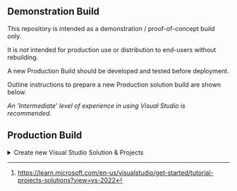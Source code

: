 ## Demonstration Build

This repository is intended as a demonstration / proof-of-concept build only.

It is _not_ intended for production use or distribution to end-users without rebuilding.

A new Production Build should be developed and tested before deployment.

Outline instructions to prepare a new Production solution build are shown below.

*An 'Intermediate' level of experience in using Visual Studio is recommended.*

## Production Build

<details><summary>Create new Visual Studio Solution & Projects</summary>
<p>

See [^1] for further information on Solutions and Projects.

<details><summary>Create new Visual Studio Solution</summary>
<p>

* Start Visual Studio and select `Create a New Project`

* Select [`Blank Solution`](/SCREENSHOTS/VISUAL_STUDIO_NEW_BLANK_SOLUTION.png) as the Project Template and save with a name of your choice.

* In Solution Explorer, Right-Hand Click the above and select Add > New Project

</p>
</details> 

<details><summary>Add new Visual Studio .Net Project</summary>
<p>

<details><summary>Add new Project</summary>
<p>

* Add a new [Class Library .NET Framework](/SCREENSHOTS/VISUAL_STUDIO_NEW_CLASS_LIBRARY.png) Project and save with a name of your choice.
* In Solution Explorer, expand References and add [5 new entries as shown](/SCREENSHOTS/VISUAL_STUDIO_REFERENCES.png)
* Right-Hand click the new solution and select View Properties > Application.
* Check that `Assembly name` and `Root namespace` are correct for your usage.
* Check that the options below are **not** selected.
- [ ] `Make assembly COM-Visible` in section Application > Assembly Information
- [ ] `Register for COM Interop` in section Compile (scroll down to view)
- [ ] 
</p>
</details> 

<details><summary>Add new COM Class</summary>
<p>
  
* Add a new [COM Class](/SCREENSHOTS/VISUAL_STUDIO_NEW_COM_CLASS.png) vb file to the Project and save with suggested name `Functions.vb`
  
  The new COM Class file will have new GUIDs created automatically which are valid for production use.
  
  Edit this file to add your User Defined Functions and change the general structure of it to resemble the demonstrator.
  
</p>
</details> 

<details><summary>Add new Empty Class</summary>
<p>

* Add a new [Empty Class](/SCREENSHOTS/VISUAL_STUDIO_NEW_CLASS_DEFINITION.png) vb file and save with suggested name `Interop.vb`

Replace the entire contents of the new file with the demonstrator version. 

Ensure that `Partial Public Class Functions` matches the Class Name of your main Functions class.

</p>
</details> 

<details><summary>Add new Installer Class</summary>
<p>
  
* Add a new [Installer Class](/SCREENSHOTS/VISUAL_STUDIO_NEW_INSTALLER_CLASS.png) vb file and save with suggested name `Installer.vb`

Replace the entire contents of the new file with the demonstrator version.

Ensure that references to `Functions` in `Sub New()` match the Class Name of your main Functions class.

Build the project and check that it completes successfully before continuing. 

</p>
</details> 

</p>
</details> 

<details><summary>Create new Visual Studio Setup Projects</summary>
<p>

<details><summary>Add Setup Projects</summary>
<p>

In Solution Explorer, right-hand click the main Solution and

* Add a new [Setup Project](/SCREENSHOTS/VISUAL_STUDIO_NEW_SETUP_PROJECT.png) Project and save with a name of your choice for 32-Bit Install.

* Add a second new [Setup Project](/SCREENSHOTS/VISUAL_STUDIO_NEW_SETUP_PROJECT.png) Project and save with a name of your choice for 64-Bit Install.

</p>
</details> 

<details><summary>Configure Setup Projects</summary>
<p>

In Solution Explorer, right-hand click each Setup Project and 

1. Select [Add > Project Output](/SCREENSHOTS/VISUAL_STUDIO_ADD_PRIMARY_OUTPUT.png) and add the Primary Output
2. Right-hand click the newly-added Primary Output > Properties, [Register](/SCREENSHOTS/PRIMARY_OUTPUT_DO_NOT_REGISTER.png) should be set to **`vsdrpDoNotRegister`**
3. Select [View > Custom Actions](/SCREENSHOTS/CUSTOM_ACTIONS_VIEW.png) and add the Primary Output to each of the [four categories shown](/SCREENSHOTS/CUSTOM_ACTIONS_AUTO_INSTALLER.png)
4. Press the F4 key and set Company Name etc. to values of your choice.
5. Right-hand click and select View > [User Interface > Installation Folder](/SCREENSHOTS/USER_INTERFACE_PROPERTIES.png) and set property `InstallAllUsersVisible = False`

Right-hand click the Primary Output in each of the four categories and 

1. Rename the Primary Output (optional)
2. Check that Property `InstallerClass = True`
3. Set Property [Run64Bit to True](/SCREENSHOTS/CUSTOM_ACTIONS_RUN64BIT.png) for 64-Bit Office and False for 32-Bit Office.

Note that the same Primary Output .dll file is used for both 32-bit and 64-bit installers. 

</p>
</details> 

<details><summary>Build Setup Projects</summary>
<p>
  
* Right-hand click on each Setup project, select `Build` and check that an error-free build is produced.

* Note the directory path and filenames used for the .msi and .exe installation files created.
  
* Test the build by selecting `Install` and complete the installation for your Office version (32/64 Bit)
  
* [Enable the](/SCREENSHOTS/EXCEL_ADDIN_02.png) [Add-In from Excel](/SCREENSHOTS/EXCEL_ADDIN_03.png) and test your new User-Defined Functions.
  
* Right-hand click on the Setup project, select `Uninstall` and check that it completes without error.

The installation files can be re-tested and distributed to end users along with your instructions for use.

</p>
</details> 

</p>
</details> 

</p>
</details> 



[^1]:https://learn.microsoft.com/en-us/visualstudio/get-started/tutorial-projects-solutions?view=vs-2022

